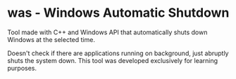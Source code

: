 # was - Windows Automatic Shutdown
Tool made with C++ and Windows API that automatically shuts down Windows at the selected time.

Doesn't check if there are applications running on background, just abruptly shuts the system down.
This tool was developed exclusively for learning purposes.
